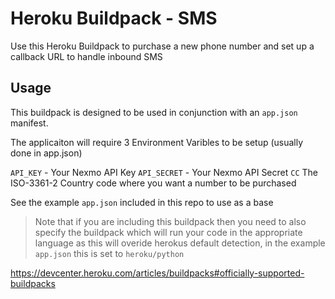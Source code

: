 # Heroku Buildpack - SMS

Use this Heroku Buildpack to purchase a new phone number and set up a callback URL to handle inbound SMS

## Usage

This buildpack is designed to be used in conjunction with an `app.json` manifest.

The applicaiton will require 3 Environment Varibles to be setup (usually done in app.json)

`API_KEY` - Your Nexmo API Key
`API_SECRET` - Your Nexmo API Secret
`CC` The ISO-3361-2 Country code where you want a number to be purchased

See the example `app.json` included in this repo to use as a base

> Note that if you are including this buildpack then you need to also specify the buildpack which will run your code in the appropriate language as this will overide herokus default detection, in the example `app.json` this is set to `heroku/python`

https://devcenter.heroku.com/articles/buildpacks#officially-supported-buildpacks
